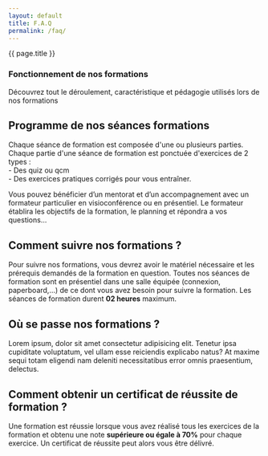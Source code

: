 ```yaml
---
layout: default
title: F.A.Q
permalink: /faq/
---
```


<section class="hero with-pattern pt-5">
    <div class="container pt-5 my-5">
        <div class="row">
          <div class="col-md-7 mx-auto text-center">
            <p class="h6 text-uppercase text-primary">{{ page.title }}</p>
            <h3>Fonctionnement de nos formations</h3>
            <p class="text-muted">Découvrez tout le déroulement, caractéristique et pédagogie utilisés lors de nos formations</p>
          </div>
        </div>
    </div>
</section>

<section class="content-quiz bg-light">
<div class="container">
        <div class="row d-flex justify-content-center">
            <div class="col-lg-10 text-left mb-5">
                <div class="row py-3">
                    <h2 class="font-weight-bold text-primary"><i class="fa fa-book fa-fw mr-2"></i> Programme de nos séances formations</h2>
                    <p class="lead">Chaque séance de formation est composée d'une ou plusieurs parties. Chaque partie d'une séance de formation est ponctuée d'exercices de 2 types : <br>
                    <span>- Des quiz ou qcm</span><br>
                    <span>- Des exercices pratiques corrigés pour vous entraîner.</span></p>
                    <p class="lead">Vous pouvez bénéficier d’un mentorat et d’un accompagnement avec un formateur particulier en visioconférence ou en présentiel. Le formateur établira les objectifs de la formation, le planning et répondra a vos questions...</p>
                </div>
                <div class="row py3">
                    <h2 class="font-weight-bold text-primary"><i class="fa fa-pen fa-fw mr-2"></i>Comment suivre nos formations ?</h2>
                    <p class="lead">Pour suivre nos formations, vous devrez avoir le matériel nécessaire et les prérequis demandés de la formation en question.
                    Toutes nos séances de formation sont en présentiel dans une salle équipée (connexion, paperboard,...) de ce dont vous avez besoin pour suivre la formation. Les séances de formation durent <strong>02 heures</strong> maximum.</p>
                </div>
                <div class="row py-3">
                    <h2 class="font-weight-bold text-primary"><i class="fa fa-map-marked fa-fw mr-2"></i>Où se passe nos formations ?</h2>
                    <p class="lead">Lorem ipsum, dolor sit amet consectetur adipisicing elit. Tenetur ipsa cupiditate voluptatum, vel ullam esse reiciendis explicabo natus? At maxime sequi totam eligendi nam deleniti necessitatibus error omnis praesentium, delectus.</p>
                </div>
                <div class="row py-3">
                    <h2 class="font-weight-bold text-primary"><i class="fa fa-award fa-fw mr-2"></i>Comment obtenir un certificat de réussite de formation ?</h2>
                    <p class="lead">Une formation est réussie lorsque vous avez réalisé tous les exercices de la formation et obtenu une note <strong>supérieure ou égale à 70%</strong> pour chaque exercice. Un certificat de réussite peut alors vous être délivré.</p>
                </div>
            </div>
        </div>
    </div>
</section>
